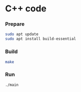 # C++ code


### Prepare

```bash
sudo apt update
sudo apt install build-essential
```

### Build

```bash
make
```

### Run

```bash
./main
```
